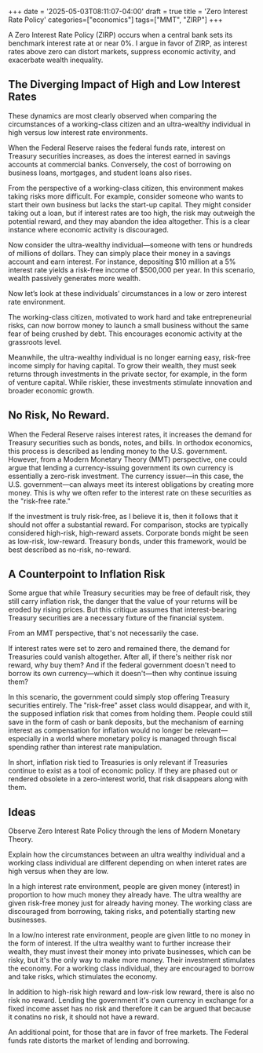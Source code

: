 +++
date = '2025-05-03T08:11:07-04:00'
draft = true
title = 'Zero Interest Rate Policy'
categories=["economics"]
tags=["MMT", "ZIRP"]
+++


A Zero Interest Rate Policy (ZIRP) occurs when a central bank sets its benchmark interest rate at or near 0%. I argue in favor of ZIRP, as interest rates above zero can distort markets, suppress economic activity, and exacerbate wealth inequality.



## The Diverging Impact of High and Low Interest Rates
These dynamics are most clearly observed when comparing the circumstances of a working-class citizen and an ultra-wealthy individual in high versus low interest rate environments.

When the Federal Reserve raises the federal funds rate, interest on Treasury securities increases, as does the interest earned in savings accounts at commercial banks. Conversely, the cost of borrowing on business loans, mortgages, and student loans also rises.

From the perspective of a working-class citizen, this environment makes taking risks more difficult. For example, consider someone who wants to start their own business but lacks the start-up capital. They might consider taking out a loan, but if interest rates are too high, the risk may outweigh the potential reward, and they may abandon the idea altogether. This is a clear instance where economic activity is discouraged.

Now consider the ultra-wealthy individual—someone with tens or hundreds of millions of dollars. They can simply place their money in a savings account and earn interest. For instance, depositing $10 million at a 5% interest rate yields a risk-free income of $500,000 per year. In this scenario, wealth passively generates more wealth.

Now let’s look at these individuals’ circumstances in a low or zero interest rate environment.

The working-class citizen, motivated to work hard and take entrepreneurial risks, can now borrow money to launch a small business without the same fear of being crushed by debt. This encourages economic activity at the grassroots level.

Meanwhile, the ultra-wealthy individual is no longer earning easy, risk-free income simply for having capital. To grow their wealth, they must seek returns through investments in the private sector, for example, in the form of venture capital. While riskier, these investments stimulate innovation and broader economic growth.


## No Risk, No Reward.
When the Federal Reserve raises interest rates, it increases the demand for Treasury securities such as bonds, notes, and bills. In orthodox economics, this process is described as lending money to the U.S. government. However, from a Modern Monetary Theory (MMT) perspective, one could argue that lending a currency-issuing government its own currency is essentially a zero-risk investment. The currency issuer—in this case, the U.S. government—can always meet its interest obligations by creating more money. This is why we often refer to the interest rate on these securities as the "risk-free rate."

If the investment is truly risk-free, as I believe it is, then it follows that it should not offer a substantial reward. For comparison, stocks are typically considered high-risk, high-reward assets. Corporate bonds might be seen as low-risk, low-reward. Treasury bonds, under this framework, would be best described as no-risk, no-reward.

## A Counterpoint to Inflation Risk
Some argue that while Treasury securities may be free of default risk, they still carry inflation risk, the danger that the value of your returns will be eroded by rising prices. But this critique assumes that interest-bearing Treasury securities are a necessary fixture of the financial system.

From an MMT perspective, that's not necessarily the case.

If interest rates were set to zero and remained there, the demand for Treasuries could vanish altogether. After all, if there's neither risk nor reward, why buy them? And if the federal government doesn't need to borrow its own currency—which it doesn't—then why continue issuing them?

In this scenario, the government could simply stop offering Treasury securities entirely. The "risk-free" asset class would disappear, and with it, the supposed inflation risk that comes from holding them. People could still save in the form of cash or bank deposits, but the mechanism of earning interest as compensation for inflation would no longer be relevant—especially in a world where monetary policy is managed through fiscal spending rather than interest rate manipulation.

In short, inflation risk tied to Treasuries is only relevant if Treasuries continue to exist as a tool of economic policy. If they are phased out or rendered obsolete in a zero-interest world, that risk disappears along with them.













## Ideas
Observe Zero Interest Rate Policy through the lens of Modern Monetary Theory.

Explain how the circumstances between an ultra wealthy individual and a working class individual are different depending on when interet rates are high versus when they are low.

In a high interest rate environment, people are given money (interest) in proportion to how much money they already have. The ultra wealthy are given risk-free money just for already having money. The working class are discouraged from borrowing, taking risks, and potentially starting new businesses.

In a low/no interest rate environment, people are given little to no money in the form of interest. If the ultra wealthy want to further increase their wealth, they must invest their money into private businesses, which can be risky, but it's the only way to make more money. Their investment stimulates the economy. For a working class individual, they are encouraged to borrow and take risks, which stimulates the economy.


In addition to high-risk high reward and low-risk low reward, there is also no risk no reward. Lending the government it's own currency in exchange for a fixed income asset has no risk and therefore it can be argued that because it conatins no risk, it should not have a reward.

An additional point, for those that are in favor of free markets. The Federal funds rate distorts the market of lending and borrowing.
